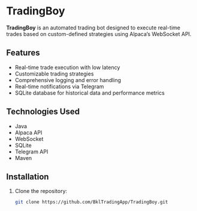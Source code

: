 # TradingBoy

**TradingBoy** is an automated trading bot designed to execute real-time trades based on custom-defined strategies using Alpaca’s WebSocket API.

## Features
- Real-time trade execution with low latency
- Customizable trading strategies
- Comprehensive logging and error handling
- Real-time notifications via Telegram
- SQLite database for historical data and performance metrics

## Technologies Used
- Java
- Alpaca API
- WebSocket
- SQLite
- Telegram API
- Maven

## Installation

1. Clone the repository:
   ```bash
   git clone https://github.com/BklTradingApp/TradingBoy.git
